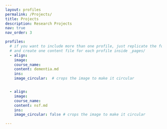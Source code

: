 ```yaml
---
layout: profiles
permalink: /Projects/
title: Projects
description: Research Projects
nav: true
nav_order: 3

profiles:
  # if you want to include more than one profile, just replicate the following block
  # and create one content file for each profile inside _pages/
  - align:
    image:
    course_name: 
    content: dementia.md
    ins: 
    image_circular:  # crops the image to make it circular


  - align:
    image:
    course_name: 
    content: nsf.md
    ins: 
    image_circular: false # crops the image to make it circular

---
```

